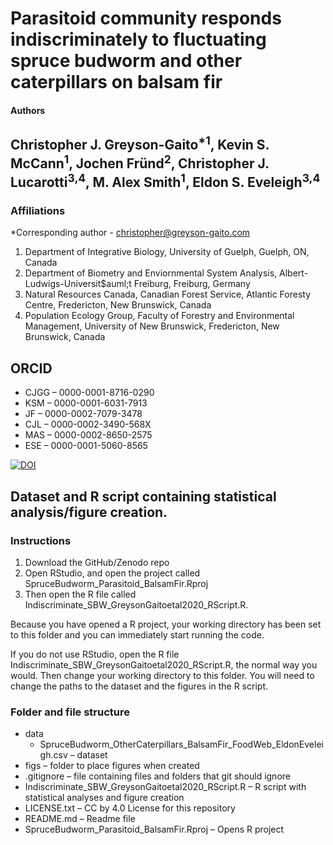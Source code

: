 Parasitoid community responds indiscriminately to fluctuating spruce budworm and other caterpillars on balsam fir
=========

#### Authors
Christopher J. Greyson-Gaito<sup>*1</sup>, Kevin S. McCann<sup>1</sup>, Jochen Fr&uuml;nd<sup>2</sup>, Christopher J. Lucarotti<sup>3,4</sup>, M. Alex Smith<sup>1</sup>, Eldon S. Eveleigh<sup>3,4</sup>
----------

### Affiliations
*Corresponding author - christopher@greyson-gaito.com

1. Department of Integrative Biology, University of Guelph, Guelph, ON, Canada
2. Department of Biometry and Enviornmental System Analysis, Albert-Ludwigs-Universit$auml;t Freiburg, Freiburg, Germany
3. Natural Resources Canada, Canadian Forest Service, Atlantic Foresty Centre, Fredericton, New Brunswick, Canada
4. Population Ecology Group, Faculty of Forestry and Environmental Management, University of New Brunswick, Fredericton, New Brunswick, Canada

## ORCID
* CJGG &ndash; 0000-0001-8716-0290
* KSM &ndash; 0000-0001-6031-7913
* JF &ndash; 0000-0002-7079-3478
* CJL &ndash; 0000-0002-3490-568X
* MAS &ndash; 0000-0002-8650-2575
* ESE &ndash; 0000-0001-5060-8565

[![DOI](https://zenodo.org/badge/DOI/10.5281/zenodo.1305399.svg)](https://doi.org/10.5281/zenodo.1305399)

## Dataset and  R script containing statistical analysis/figure creation.

### Instructions

1. Download the GitHub/Zenodo repo
2. Open RStudio, and open the project called SpruceBudworm_Parasitoid_BalsamFir.Rproj
3. Then open the R file called Indiscriminate_SBW_GreysonGaitoetal2020_RScript.R.

Because you have opened a R project, your working directory has been set to this folder and you can immediately start running the code.

If you do not use RStudio, open the R file Indiscriminate_SBW_GreysonGaitoetal2020_RScript.R, the normal way you would.
Then change your working directory to this folder. You will need to change the paths to the dataset and the figures in the R script.

### Folder and file structure

* data
    * SpruceBudworm_OtherCaterpillars_BalsamFir_FoodWeb_EldonEveleigh.csv &ndash; dataset
* figs &ndash; folder to place figures when created
* .gitignore &ndash; file containing files and folders that git should ignore
* Indiscriminate_SBW_GreysonGaitoetal2020_RScript.R &ndash; R script with statistical analyses and figure creation
* LICENSE.txt &ndash; CC by 4.0 License for this repository
* README.md &ndash; Readme file
* SpruceBudworm_Parasitoid_BalsamFir.Rproj &ndash; Opens R project



